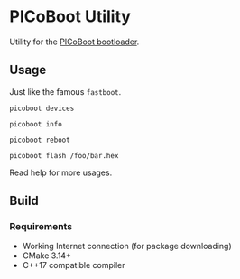 # PICoBoot Utility

Utility for the [PICoBoot bootloader](https://github.com/SudoMaker/PICoBoot).

## Usage
Just like the famous `fastboot`.

```shell
picoboot devices
```

```shell
picoboot info
```

```shell
picoboot reboot
```

```shell
picoboot flash /foo/bar.hex
```

Read help for more usages.

## Build
### Requirements
- Working Internet connection (for package downloading)
- CMake 3.14+
- C++17 compatible compiler
